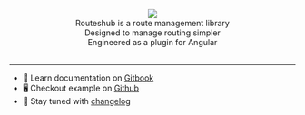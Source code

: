 <p align="center">
  <img src="https://github.com/maktarsis/routeshub/raw/master/docs/assets/logo.png">
  <br />
  Routeshub is a route management library
  <br />
  Designed to manage routing simpler
  <br />
  Engineered as a plugin for Angular
  <br />
  <br />
</p>

---

- 📖 Learn documentation on [Gitbook](https://routeshub.gitbook.io/docs/)
- 🖥 Checkout example on [Github](https://github.com/maktarsis/routeshub/tree/master/example-app)
- 📜 Stay tuned with [changelog](https://github.com/maktarsis/routeshub/blob/master/CHANGELOG.md)
